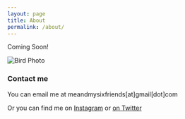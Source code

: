 ```yaml
---
layout: page
title: About
permalink: /about/
---
```


Coming Soon! 

![Bird Photo](https://github.com/kvogan/kvogan.github.io/blob/master/images/Calicalicus_rufocarpalis_-_Redshouldered_vanga.jpg?raw=true)


### Contact me

You can email me at meandmysixfriends[at]gmail[dot]com

Or you can find me on [Instagram](https://www.instagram.com/meandmysixfriends/) or [on Twitter](https://twitter.com/meandmy6friends/)

